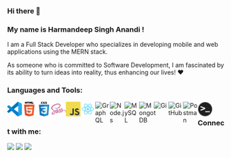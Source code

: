 ### Hi there 👋
### My name is Harmandeep Singh Anandi !

I am a Full Stack Developer who specializes in developing mobile and web applications using the MERN stack.

As someone who is committed to Software Development, I am fascinated by its ability to turn ideas into reality, thus enhancing our lives! :heart:

<!-- You can check my <a href="" target="blank" >Portfolio</a>. -->

### Languages and Tools:

<img align="left" alt="Visual Studio Code" width="34px" src="https://raw.githubusercontent.com/github/explore/80688e429a7d4ef2fca1e82350fe8e3517d3494d/topics/visual-studio-code/visual-studio-code.png" />
<img align="left" alt="HTML5" width="34px" src="https://raw.githubusercontent.com/github/explore/80688e429a7d4ef2fca1e82350fe8e3517d3494d/topics/html/html.png" />
<img align="left" alt="CSS3" width="34px" src="https://raw.githubusercontent.com/github/explore/80688e429a7d4ef2fca1e82350fe8e3517d3494d/topics/css/css.png" />
<img align="left" alt="Sass" width="34px" src="https://raw.githubusercontent.com/github/explore/80688e429a7d4ef2fca1e82350fe8e3517d3494d/topics/sass/sass.png" />
<img align="left" alt="JavaScript" width="34px" src="https://raw.githubusercontent.com/github/explore/80688e429a7d4ef2fca1e82350fe8e3517d3494d/topics/javascript/javascript.png" />
<img align="left" alt="React" width="34px" src="https://raw.githubusercontent.com/github/explore/80688e429a7d4ef2fca1e82350fe8e3517d3494d/topics/react/react.png" />
<img align="left" alt="GraphQL" width="34px" src="https://img.icons8.com/color/144/000000/graphql.png"/>
<img align="left" alt="Node.js" width="34px" src="https://img.icons8.com/color/96/000000/nodejs.png"/>
<img align="left" alt="MySQL" width="34px" src="https://img.icons8.com/color/144/000000/mysql-logo.png"/>
<img align="left" alt="MongoDB" width="34px" src="https://img.icons8.com/external-tal-revivo-shadow-tal-revivo/96/000000/external-mongodb-a-cross-platform-document-oriented-database-program-logo-shadow-tal-revivo.png"/>
<img align="left" alt="Git" width="34px" src="https://img.icons8.com/color/144/000000/git.png"/>
<img align="left" alt="GitHub" width="34px" src="https://img.icons8.com/stickers/200/000000/github.png"/>
<img align="left" alt="Postman" width="34px" src="https://img.icons8.com/dusk/64/000000/postman-api.png"/>
<img align="left" alt="Terminal" width="34px" src="https://raw.githubusercontent.com/github/explore/80688e429a7d4ef2fca1e82350fe8e3517d3494d/topics/terminal/terminal.png" />

<br />

### Connect with me:

<span align="center">
<a href="mailto:hsinghanandi@gmail.com" target="_blank"><img src="https://img.icons8.com/color/48/000000/gmail-new.png"/></a>
<a href="https://www.linkedin.com/in/hsinghanandi/" target="_blank"><img src="https://img.icons8.com/fluency/48/000000/linkedin.png"/></a>
<a href="https://twitter.com/hsinghanandi" target="_blank"><img src="https://img.icons8.com/color/48/000000/twitter--v1.png"/></a>
</span>

<!--
**hsinghanandi/hsinghanandi** is a ✨ _special_ ✨ repository because its `README.md` (this file) appears on your GitHub profile.
-->
